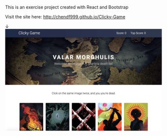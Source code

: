 This is an exercise project created with React and Bootstrap

Visit the site here:
http://chendf999.github.io/Clicky-Game

↓
![Screenshot](/public/screenshot.jpg)
